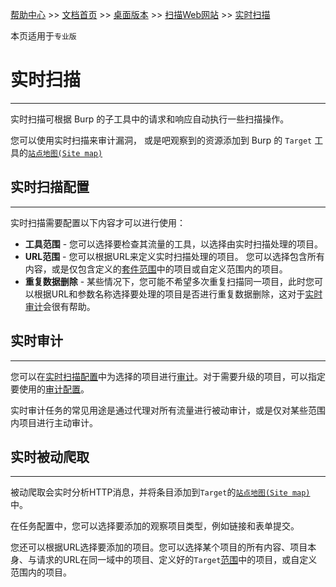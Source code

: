 [帮助中心](https://support.portswigger.net/) >> [文档首页](../../index.md) >> [桌面版本](../index.md) >> [扫描Web网站](index.md) >> [实时扫描](live-scans.html)

本页适用于`专业版`

# 实时扫描
----------

实时扫描可根据 Burp 的子工具中的请求和响应自动执行一些扫描操作。

您可以使用实时扫描来审计漏洞， 或是吧观察到的资源添加到 Burp 的 `Target` 工具的[`站点地图(Site map)`](../tools/target/site-map/index.html)

## 实时扫描配置
----------

实时扫描需要配置以下内容才可以进行使用：

* **工具范围** - 您可以选择要检查其流量的工具，以选择由实时扫描处理的项目。
* **URL范围** - 您可以根据URL来定义实时扫描处理的项目。 您可以选择包含所有内容，或是仅包含定义的[套件范围](../tools/target/scope.html)中的项目或自定义范围内的项目。
* **重复数据删除** - 某些情况下，您可能不希望多次重复扫描同一项目，此时您可以根据URL和参数名称选择要处理的项目是否进行重复数据删除，这对于[实时审计](#实时审计)会很有帮助。

## 实时审计
----------

您可以在[实时扫描配置](#实时扫描配置)中为选择的项目进行[审计](../../scanner/audit.html)。对于需要升级的项目，可以指定要使用的[审计配置](../scanning/audit-options.html)。

实时审计任务的常见用途是通过代理对所有流量进行被动审计，或是仅对某些范围内项目进行主动审计。

## 实时被动爬取
------------------

被动爬取会实时分析HTTP消息，并将条目添加到`Target`的[`站点地图(Site map)`](../tools/target/site-map/index.html)中。

在任务配置中，您可以选择要添加的观察项目类型，例如链接和表单提交。

您还可以根据URL选择要添加的项目。您可以选择某个项目的所有内容、项目本身、与请求的URL在同一域中的项目、定义好的`Target`[范围](../tools/target/scope.html)中的项目，或自定义范围内的项目。
